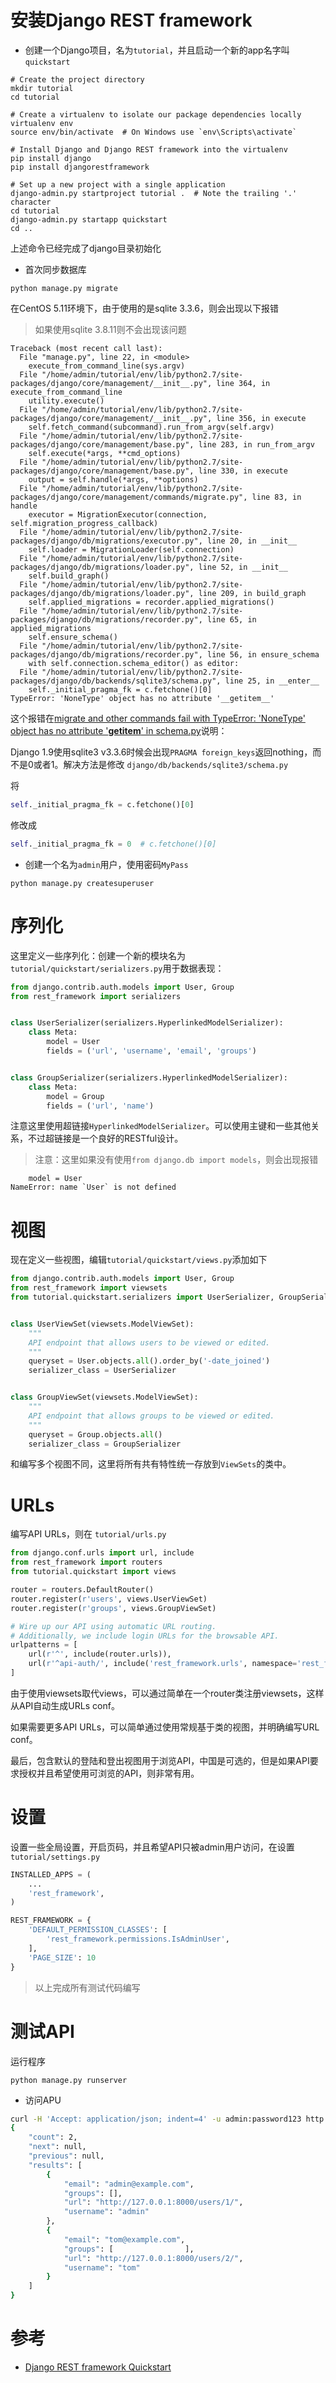 # 安装Django REST framework

* 创建一个Django项目，名为`tutorial`，并且启动一个新的app名字叫`quickstart`

```
# Create the project directory
mkdir tutorial
cd tutorial

# Create a virtualenv to isolate our package dependencies locally
virtualenv env
source env/bin/activate  # On Windows use `env\Scripts\activate`

# Install Django and Django REST framework into the virtualenv
pip install django
pip install djangorestframework

# Set up a new project with a single application
django-admin.py startproject tutorial .  # Note the trailing '.' character
cd tutorial
django-admin.py startapp quickstart
cd ..
```

上述命令已经完成了django目录初始化

* 首次同步数据库

```
python manage.py migrate
```

在CentOS 5.11环境下，由于使用的是sqlite 3.3.6，则会出现以下报错

> 如果使用sqlite 3.8.11则不会出现该问题

```
Traceback (most recent call last):
  File "manage.py", line 22, in <module>
    execute_from_command_line(sys.argv)
  File "/home/admin/tutorial/env/lib/python2.7/site-packages/django/core/management/__init__.py", line 364, in execute_from_command_line
    utility.execute()
  File "/home/admin/tutorial/env/lib/python2.7/site-packages/django/core/management/__init__.py", line 356, in execute
    self.fetch_command(subcommand).run_from_argv(self.argv)
  File "/home/admin/tutorial/env/lib/python2.7/site-packages/django/core/management/base.py", line 283, in run_from_argv
    self.execute(*args, **cmd_options)
  File "/home/admin/tutorial/env/lib/python2.7/site-packages/django/core/management/base.py", line 330, in execute
    output = self.handle(*args, **options)
  File "/home/admin/tutorial/env/lib/python2.7/site-packages/django/core/management/commands/migrate.py", line 83, in handle
    executor = MigrationExecutor(connection, self.migration_progress_callback)
  File "/home/admin/tutorial/env/lib/python2.7/site-packages/django/db/migrations/executor.py", line 20, in __init__
    self.loader = MigrationLoader(self.connection)
  File "/home/admin/tutorial/env/lib/python2.7/site-packages/django/db/migrations/loader.py", line 52, in __init__
    self.build_graph()
  File "/home/admin/tutorial/env/lib/python2.7/site-packages/django/db/migrations/loader.py", line 209, in build_graph
    self.applied_migrations = recorder.applied_migrations()
  File "/home/admin/tutorial/env/lib/python2.7/site-packages/django/db/migrations/recorder.py", line 65, in applied_migrations
    self.ensure_schema()
  File "/home/admin/tutorial/env/lib/python2.7/site-packages/django/db/migrations/recorder.py", line 56, in ensure_schema
    with self.connection.schema_editor() as editor:
  File "/home/admin/tutorial/env/lib/python2.7/site-packages/django/db/backends/sqlite3/schema.py", line 25, in __enter__
    self._initial_pragma_fk = c.fetchone()[0]
TypeError: 'NoneType' object has no attribute '__getitem__'
```

这个报错在[migrate and other commands fail with TypeError: 'NoneType' object has no attribute '__getitem__' in schema.py](https://code.djangoproject.com/ticket/26205?cversion=0&cnum_hist=2)说明：

Django 1.9使用sqlite3 v3.3.6时候会出现`PRAGMA foreign_keys`返回nothing，而不是0或者1。解决方法是修改 `django/db/backends/sqlite3/schema.py`

将

```python
self._initial_pragma_fk = c.fetchone()[0]
```

修改成

```python
self._initial_pragma_fk = 0  # c.fetchone()[0]
```

* 创建一个名为`admin`用户，使用密码`MyPass`

```
python manage.py createsuperuser
```

# 序列化

这里定义一些序列化：创建一个新的模块名为`tutorial/quickstart/serializers.py`用于数据表现：

```python
from django.contrib.auth.models import User, Group
from rest_framework import serializers


class UserSerializer(serializers.HyperlinkedModelSerializer):
    class Meta:
        model = User
        fields = ('url', 'username', 'email', 'groups')


class GroupSerializer(serializers.HyperlinkedModelSerializer):
    class Meta:
        model = Group
        fields = ('url', 'name')
```

注意这里使用超链接`HyperlinkedModelSerializer`。可以使用主键和一些其他关系，不过超链接是一个良好的RESTful设计。

> 注意：这里如果没有使用`from django.db import models`，则会出现报错

```
    model = User
NameError: name `User` is not defined
```

# 视图

现在定义一些视图，编辑`tutorial/quickstart/views.py`添加如下

```python
from django.contrib.auth.models import User, Group
from rest_framework import viewsets
from tutorial.quickstart.serializers import UserSerializer, GroupSerializer


class UserViewSet(viewsets.ModelViewSet):
    """
    API endpoint that allows users to be viewed or edited.
    """
    queryset = User.objects.all().order_by('-date_joined')
    serializer_class = UserSerializer


class GroupViewSet(viewsets.ModelViewSet):
    """
    API endpoint that allows groups to be viewed or edited.
    """
    queryset = Group.objects.all()
    serializer_class = GroupSerializer
```

和编写多个视图不同，这里将所有共有特性统一存放到`ViewSets`的类中。

# URLs

编写API URLs，则在 `tutorial/urls.py`

```python
from django.conf.urls import url, include
from rest_framework import routers
from tutorial.quickstart import views

router = routers.DefaultRouter()
router.register(r'users', views.UserViewSet)
router.register(r'groups', views.GroupViewSet)

# Wire up our API using automatic URL routing.
# Additionally, we include login URLs for the browsable API.
urlpatterns = [
    url(r'^', include(router.urls)),
    url(r'^api-auth/', include('rest_framework.urls', namespace='rest_framework'))
]
```

由于使用viewsets取代views，可以通过简单在一个router类注册viewsets，这样从API自动生成URLs conf。

如果需要更多API URLs，可以简单通过使用常规基于类的视图，并明确编写URL conf。

最后，包含默认的登陆和登出视图用于浏览API，中国是可选的，但是如果API要求授权并且希望使用可浏览的API，则非常有用。

# 设置

设置一些全局设置，开启页码，并且希望API只被admin用户访问，在设置 `tutorial/settings.py`

```python
INSTALLED_APPS = (
    ...
    'rest_framework',
)

REST_FRAMEWORK = {
    'DEFAULT_PERMISSION_CLASSES': [
        'rest_framework.permissions.IsAdminUser',
    ],
    'PAGE_SIZE': 10
}
```

> 以上完成所有测试代码编写

# 测试API

运行程序

```
python manage.py runserver
```

* 访问APU


```bash
curl -H 'Accept: application/json; indent=4' -u admin:password123 http://127.0.0.1:8000/users/
{
    "count": 2,
    "next": null,
    "previous": null,
    "results": [
        {
            "email": "admin@example.com",
            "groups": [],
            "url": "http://127.0.0.1:8000/users/1/",
            "username": "admin"
        },
        {
            "email": "tom@example.com",
            "groups": [                ],
            "url": "http://127.0.0.1:8000/users/2/",
            "username": "tom"
        }
    ]
}
```

# 参考

* [Django REST framework Quickstart](http://www.django-rest-framework.org/tutorial/quickstart/)